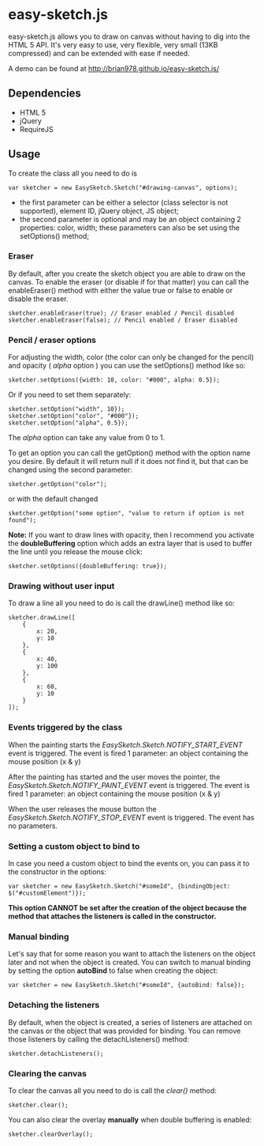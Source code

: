 easy-sketch.js
===================

easy-sketch.js allows you to draw on canvas without having to dig into the HTML 5 API. It's very easy to use,
very flexible, very small (13KB compressed) and can be extended with ease if needed.

A demo can be found at http://brian978.github.io/easy-sketch.js/


Dependencies
-------------------
- HTML 5
- jQuery
- RequireJS


Usage
-------------------

To create the class all you need to do is

    var sketcher = new EasySketch.Sketch("#drawing-canvas", options);


- the first parameter can be either a selector (class selector is not supported), element ID, jQuery object, JS object;
- the second parameter is optional and may be an object containing 2 properties: color, width; these parameters can also be set using the setOptions() method;


### Eraser


By default, after you create the sketch object you are able to draw on the canvas. To enable the eraser (or disable if for that matter) you can call the enableEraser() method with either the value true or false to enable or disable the eraser.

    sketcher.enableEraser(true); // Eraser enabled / Pencil disabled
    sketcher.enableEraser(false); // Pencil enabled / Eraser disabled


### Pencil / eraser options

For adjusting the width, color (the color can only be changed for the pencil) and opacity ( *alpha* option )
you can use the setOptions() method like so:

    sketcher.setOptions({width: 10, color: "#000", alpha: 0.5});

Or if you need to set them separately:

    sketcher.setOption("width", 10});
    sketcher.setOption("color", "#000"});
    sketcher.setOption("alpha", 0.5});

The *alpha* option can take any value from 0 to 1.

To get an option you can call the getOption() method with the option name you desire. By default it will return null if it does not
find it, but that can be changed using the second parameter:

    sketcher.getOption("color");

or with the default changed

    sketcher.getOption("some option", "value to return if option is not found");

**Note:** If you want to draw lines with opacity, then I recommend you activate the **doubleBuffering** option which adds
an extra layer that is used to buffer the line until you release the mouse click:

    sketcher.setOptions({doubleBuffering: true});

### Drawing without user input

To draw a line all you need to do is call the drawLine() method like so:

    sketcher.drawLine([
        {
            x: 20,
            y: 10
        },
        {
            x: 40,
            y: 100
        },
        {
            x: 60,
            y: 10
        }
    ]);


### Events triggered by the class

When the painting starts the *EasySketch.Sketch.NOTIFY_START_EVENT* event is triggered. The event is fired 1 parameter: an object containing the mouse position (x & y)

After the painting has started and the user moves the pointer, the *EasySketch.Sketch.NOTIFY_PAINT_EVENT* event is triggered. The event is fired 1 parameter: an object containing the mouse position (x & y)

When the user releases the mouse button the *EasySketch.Sketch.NOTIFY_STOP_EVENT* event is triggered. The event has no parameters.

### Setting a custom object to bind to

In case you need a custom object to bind the events on, you can pass it to the constructor in the options:

    var sketcher = new EasySketch.Sketch("#someId", {bindingObject: $("#customElement")});

**This option CANNOT be set after the creation of the object because the method that attaches the listeners is called in the constructor.**

### Manual binding

Let's say that for some reason you want to attach the listeners on the object later and not when the object is created. You can
switch to manual binding by setting the option **autoBind** to false when creating the object:

    var sketcher = new EasySketch.Sketch("#someId", {autoBind: false});

### Detaching the listeners

By default, when the object is created, a series of listeners are attached on the canvas or the object that was provided for
binding. You can remove those listeners by calling the detachListeners() method:

    sketcher.detachListeners();

### Clearing the canvas

To clear the canvas all you need to do is call the *clear()* method:

    sketcher.clear();

You can also clear the overlay **manually** when double buffering is enabled:

    sketcher.clearOverlay();
